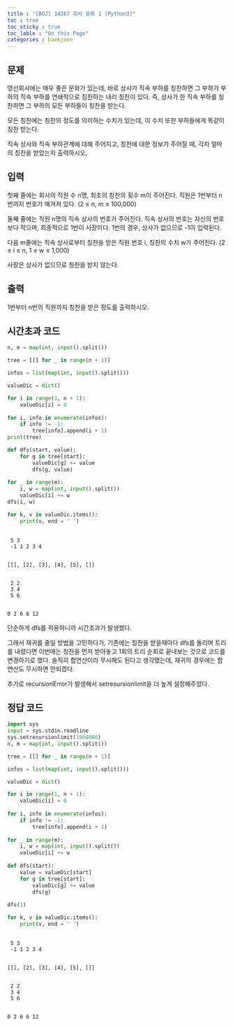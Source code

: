 ```yaml
---
title : "[BOJ] 14267 회사 문화 1 (Python3)"
toc : true
toc_sticky : true
toc_lable : "On this Page"
categories : baekjoon
---
```

## 문제
영선회사에는 매우 좋은 문화가 있는데, 바로 상사가 직속 부하를 칭찬하면 그 부하가 부하의 직속 부하를 연쇄적으로 칭찬하는 내리 칭찬이 있다. 즉, 상사가 한 직속 부하를 칭찬하면 그 부하의 모든 부하들이 칭찬을 받는다.

모든 칭찬에는 칭찬의 정도를 의미하는 수치가 있는데, 이 수치 또한 부하들에게 똑같이 칭찬 받는다.

직속 상사와 직속 부하관계에 대해 주어지고, 칭찬에 대한 정보가 주어질 때, 각자 얼마의 칭찬을 받았는지 출력하시오,

## 입력
첫째 줄에는 회사의 직원 수 n명, 최초의 칭찬의 횟수 m이 주어진다. 직원은 1번부터 n번까지 번호가 매겨져 있다. (2 ≤ n, m ≤ 100,000)

둘째 줄에는 직원 n명의 직속 상사의 번호가 주어진다. 직속 상사의 번호는 자신의 번호보다 작으며, 최종적으로 1번이 사장이다. 1번의 경우, 상사가 없으므로 -1이 입력된다.

다음 m줄에는 직속 상사로부터 칭찬을 받은 직원 번호 i, 칭찬의 수치 w가 주어진다. (2 ≤ i ≤ n, 1 ≤ w ≤ 1,000)

사장은 상사가 없으므로 칭찬을 받지 않는다.

## 출력
1번부터 n번의 직원까지 칭찬을 받은 정도를 출력하시오.

## 시간초과 코드


```python
n, m = map(int, input().split())

tree = [[] for _ in range(n + 1)]

infos = list(map(int, input().split()))

valueDic = dict()

for i in range(1, n + 1):
    valueDic[i] = 0
    
for i, info in enumerate(infos):
    if info != -1:
        tree[info].append(i + 1)
print(tree)

def dfs(start, value):
    for g in tree[start]:
        valueDic[g] += value
        dfs(g, value)
        
for _ in range(m):
    i, w = map(int, input().split())
    valueDic[i] += w
dfs(i, w)

for k, v in valueDic.items():
    print(v, end = ' ')
    
```

     5 3
     -1 1 2 3 4


    [[], [2], [3], [4], [5], []]


     2 2
     3 4
     5 6


    0 2 6 6 12 

단순하게 dfs를 적용하니까 시간초과가 발생했다.

그래서 재귀를 줄일 방법을 고민하다가, 기존에는 칭찬을 받을때마다 dfs를 돌리며 트리를 내렸다면 이번에는 칭찬을 먼저 받아놓고 1회의 트리 순회로 끝내보는 것으로 코드를 변경하기로 했다. 솔직히 합연산이라 무시해도 된다고 생각했는데, 재귀의 경우에는 합연산도 무시하면 안되겠다.

추가로 recursionError가 발생해서 setresursionlimit을 더 높게 설정해주었다.

## 정답 코드


```python
import sys
input = sys.stdin.readline
sys.setrecursionlimit(1000000)
n, m = map(int, input().split())

tree = [[] for _ in range(n + 1)]

infos = list(map(int, input().split()))

valueDic = dict()

for i in range(1, n + 1):
    valueDic[i] = 0
    
for i, info in enumerate(infos):
    if info != -1:
        tree[info].append(i + 1)
        
for _ in range(m):
    i, w = map(int, input().split())
    valueDic[i] += w
    
def dfs(start):
    value = valueDic[start]
    for g in tree[start]:
        valueDic[g] += value
        dfs(g)
        
dfs(1)

for k, v in valueDic.items():
    print(v, end = ' ')
    
```

     5 3
     -1 1 2 3 4


    [[], [2], [3], [4], [5], []]


     2 2
     3 4
     5 6


    0 2 6 6 12 
